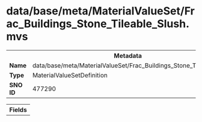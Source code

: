<h1>data/base/meta/MaterialValueSet/Frac_Buildings_Stone_Tileable_Slush.mvs</h1><table><tr><th colspan="100%">Metadata</th></tr><tr><td><b>Name</b></td><td>data/base/meta/MaterialValueSet/Frac_Buildings_Stone_Tileable_Slush.mvs</td></tr><tr><td><b>Type</b></td><td>MaterialValueSetDefinition</td></tr><tr><td><b>SNO ID</b></td><td>477290</td></tr></table>

<table><tr><th colspan="100%">Fields</th></tr></table>

